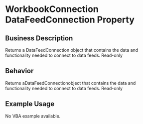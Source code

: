# WorkbookConnection DataFeedConnection Property

## Business Description
Returns a DataFeedConnection object that contains the data and functionality needed to connect to data feeds. Read-only

## Behavior
Returns aDataFeedConnectionobject that contains the data and functionality needed to connect to data feeds. Read-only

## Example Usage
No VBA example available.